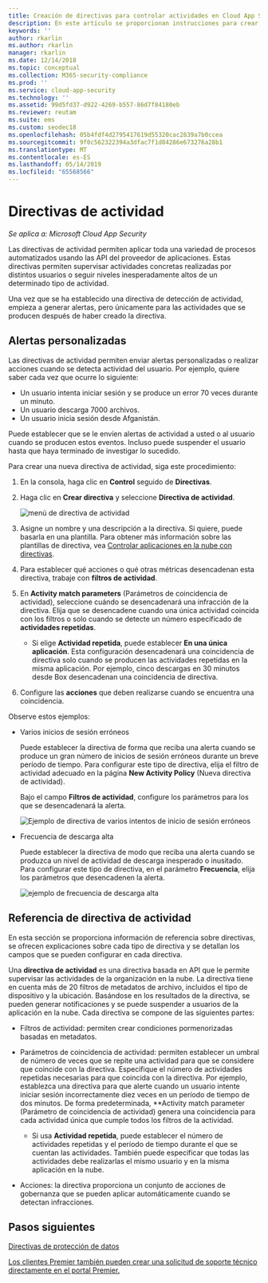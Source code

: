 ```yaml
---
title: Creación de directivas para controlar actividades en Cloud App Security
description: En este artículo se proporcionan instrucciones para crear directivas de actividad y trabajar con ellas.
keywords: ''
author: rkarlin
ms.author: rkarlin
manager: rkarlin
ms.date: 12/14/2018
ms.topic: conceptual
ms.collection: M365-security-compliance
ms.prod: ''
ms.service: cloud-app-security
ms.technology: ''
ms.assetid: 99d5fd37-d922-4269-b557-86d7f84180eb
ms.reviewer: reutam
ms.suite: ems
ms.custom: seodec18
ms.openlocfilehash: 05b4fdf4d2795417619d55320cac2839a7b0ccea
ms.sourcegitcommit: 9f0c562322394a3dfac7f1d84286e673276a28b1
ms.translationtype: MT
ms.contentlocale: es-ES
ms.lasthandoff: 05/14/2019
ms.locfileid: "65568566"
---
```

# <a name="activity-policies"></a>Directivas de actividad

*Se aplica a: Microsoft Cloud App Security*

Las directivas de actividad permiten aplicar toda una variedad de procesos automatizados usando las API del proveedor de aplicaciones. Estas directivas permiten supervisar actividades concretas realizadas por distintos usuarios o seguir niveles inesperadamente altos de un determinado tipo de actividad.  
  
Una vez que se ha establecido una directiva de detección de actividad, empieza a generar alertas, pero únicamente para las actividades que se producen después de haber creado la directiva.
  
  
## <a name="custom-alerts"></a>Alertas personalizadas  

Las directivas de actividad permiten enviar alertas personalizadas o realizar acciones cuando se detecta actividad del usuario. Por ejemplo, quiere saber cada vez que ocurre lo siguiente:

- Un usuario intenta iniciar sesión y se produce un error 70 veces durante un minuto.
- Un usuario descarga 7000 archivos.
- Un usuario inicia sesión desde Afganistán.

Puede establecer que se le envíen alertas de actividad a usted o al usuario cuando se producen estos eventos. Incluso puede suspender el usuario hasta que haya terminado de investigar lo sucedido.  
  
Para crear una nueva directiva de actividad, siga este procedimiento:  
  
1. En la consola, haga clic en **Control** seguido de **Directivas**.  
  
2. Haga clic en **Crear directiva** y seleccione **Directiva de actividad**.  
  
     ![menú de directiva de actividad](./media/activity-policy-menu.png "menú de directiva de actividad")  
  
3. Asigne un nombre y una descripción a la directiva. Si quiere, puede basarla en una plantilla. Para obtener más información sobre las plantillas de directiva, vea [Controlar aplicaciones en la nube con directivas](control-cloud-apps-with-policies.md).  
  
4. Para establecer qué acciones o qué otras métricas desencadenan esta directiva, trabaje con **filtros de actividad**.  
  
5. En **Activity match parameters** (Parámetros de coincidencia de actividad), seleccione cuándo se desencadenará una infracción de la directiva. Elija que se desencadene cuando una única actividad coincida con los filtros o solo cuando se detecte un número especificado de **actividades repetidas**.  
    - Si elige **Actividad repetida**, puede establecer **En una única aplicación**. Esta configuración desencadenará una coincidencia de directiva solo cuando se producen las actividades repetidas en la misma aplicación. Por ejemplo, cinco descargas en 30 minutos desde Box desencadenan una coincidencia de directiva.  
  
6. Configure las **acciones** que deben realizarse cuando se encuentra una coincidencia.  
  
Observe estos ejemplos:  
  
- Varios inicios de sesión erróneos  
  
     Puede establecer la directiva de forma que reciba una alerta cuando se produce un gran número de inicios de sesión erróneos durante un breve período de tiempo. Para configurar este tipo de directiva, elija el filtro de actividad adecuado en la página **New Activity Policy** (Nueva directiva de actividad).  
  
     Bajo el campo **Filtros de actividad**, configure los parámetros para los que se desencadenará la alerta.  
  
     ![Ejemplo de directiva de varios intentos de inicio de sesión erróneos](./media/multiple-failed-log-on-attempts-policy-example.png "ejemplo de directiva de varios intentos de inicio de sesión erróneos")  
  
- Frecuencia de descarga alta  
  
     Puede establecer la directiva de modo que reciba una alerta cuando se produzca un nivel de actividad de descarga inesperado o inusitado. Para configurar este tipo de directiva, en el parámetro **Frecuencia**, elija los parámetros que desencadenen la alerta.  
  
     ![ejemplo de frecuencia de descarga alta](./media/high-download-rate-example.png "ejemplo de frecuencia de descarga alta")  
  
  
## <a name="activity-policy-reference"></a>Referencia de directiva de actividad  

En esta sección se proporciona información de referencia sobre directivas, se ofrecen explicaciones sobre cada tipo de directiva y se detallan los campos que se pueden configurar en cada directiva.  
  
Una **directiva de actividad** es una directiva basada en API que le permite supervisar las actividades de la organización en la nube. La directiva tiene en cuenta más de 20 filtros de metadatos de archivo, incluidos el tipo de dispositivo y la ubicación. Basándose en los resultados de la directiva, se pueden generar notificaciones y se puede suspender a usuarios de la aplicación en la nube.
Cada directiva se compone de las siguientes partes:  
  
- Filtros de actividad: permiten crear condiciones pormenorizadas basadas en metadatos.  
  
- Parámetros de coincidencia de actividad: permiten establecer un umbral de número de veces que se repite una actividad para que se considere que coincide con la directiva.  Especifique el número de actividades repetidas necesarias para que coincida con la directiva. Por ejemplo, establezca una directiva para que alerte cuando un usuario intente iniciar sesión incorrectamente diez veces en un período de tiempo de dos minutos. De forma predeterminada, **Activity match parameter (Parámetro de coincidencia de actividad) genera una coincidencia para cada actividad única que cumple todos los filtros de la actividad.

  - Si usa **Actividad repetida**, puede establecer el número de actividades repetidas y el período de tiempo durante el que se cuentan las actividades. También puede especificar que todas las actividades debe realizarlas el mismo usuario y en la misma aplicación en la nube.  
  
  
- Acciones: la directiva proporciona un conjunto de acciones de gobernanza que se pueden aplicar automáticamente cuando se detectan infracciones.  
  
## <a name="next-steps"></a>Pasos siguientes
  
[Directivas de protección de datos](data-protection-policies.md)

[Los clientes Premier también pueden crear una solicitud de soporte técnico directamente en el portal Premier.](https://premier.microsoft.com/)  
  
